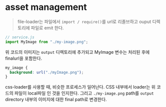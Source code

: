 # asset management

> file-loader는 파일에서 `import / require()`를 url로 리졸브하고 ouput 디렉토리에 파일로 emit 한다.

```js
// service.js
import MyImage from "./my-image.png";
```

위 코드의 이미지는 `output` 디렉토리에 추가되고 MyImage 변수는 처리된 후에 finalurl을 포함한다.

```css
my_image {
  background: url("./myImage.png");
}
```

css-loader를 사용할 때, 비슷한 프로세스가 일어난다.
CSS 내부에서 loader는 위 코드의 파일이 local파일 인 것을 인지한다.
그리고 `./my-image.png` path를 `output` directory 내부의 이미지에 대한 final path로 변경한다.
